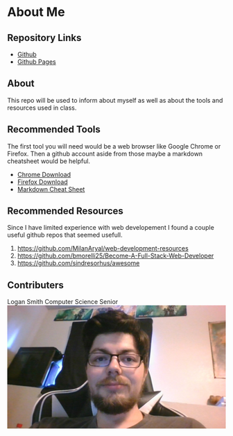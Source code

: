 # About Me
## Repository Links
- [Github](https://github.com/Logan11999/about-me)
- [Github Pages](https://logan11999.github.io/about-me/)
## About
This repo will be used to inform about myself as well as about the tools and resources used in class.
## Recommended Tools
The first tool you will need would be a web browser like Google Chrome or Firefox. Then a github account aside from those maybe a markdown cheatsheet would be helpful.
- [Chrome Download](https://google.com/chrome/)
- [Firefox Download](https://mozilla.org/en-US/firefox/new/)
- [Markdown Cheat Sheet](https://github.com/adam-p/markdown-here/wiki/Markdown-Cheatsheet)
## Recommended Resources
Since I have limited experience with web developement I found a couple useful github repos that seemed usefull.
1. https://github.com/MilanAryal/web-development-resources
2. https://github.com/bmorelli25/Become-A-Full-Stack-Web-Developer
3. https://github.com/sindresorhus/awesome
## Contributers
Logan Smith Computer Science Senior
![mypic](https://github.com/Logan11999/about-me/blob/master/mypicture.jpg)
